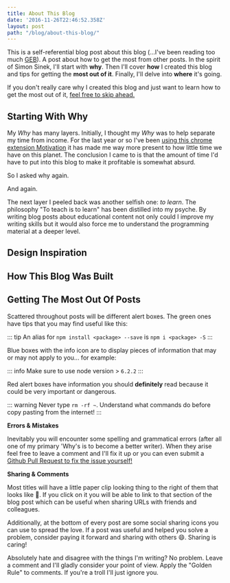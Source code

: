 ```yaml
---
title: About This Blog
date: '2016-11-26T22:46:52.358Z'
layout: post
path: "/blog/about-this-blog/"
---
```


This is a self-referential blog post about this blog (...I've been reading too much [GEB](https://www.amazon.com/G%C3%B6del-Escher-Bach-Eternal-Golden/dp/0465026567)).  A post about how to get the most from other posts.
In the spirit of Simon Sinek, I'll start with **why**.  Then
I'll cover **how** I created this blog and tips for getting the **most out of it**.
Finally, I'll delve into **where** it's going.  

If you don't really care why I created this blog and just want to learn how to
get the most out of it, [feel free to skip ahead.](#getting-the-most-out-of-posts)

## Starting With Why
My _Why_ has many layers.  Initially, I thought my _Why_ was to help separate my
time from income.  For the last year or so I've been [using this chrome extension
Motivation]() it has made me way more present to how little time we have on this
planet.  The conclusion I came to is that the amount of time I'd have to put
into this blog to make it profitable is somewhat absurd.

So I asked why again. 

And again.

The next layer I peeled back was another selfish one: _to learn_.  The philosophy
"To teach is to learn" has been distilled into my psyche.  By writing blog posts
about educational content not only could I improve my writing skills but it
would also force me to understand the programming material at a deeper level.


## Design Inspiration

## How This Blog Was Built

## Getting The Most Out Of Posts

Scattered throughout posts will be different alert boxes.  The green ones have
tips that you may find useful like this:

::: tip
An alias for `npm install <package> --save` is `npm i <package> -S`
:::

Blue boxes with the info icon are to display pieces of information that may or
may not apply to you... for example:

::: info
Make sure to use node version > `6.2.2`
:::

Red alert boxes have information you should **definitely** read because it could
be very important or dangerous.

::: warning
Never type `rm -rf ~`. Understand what commands do before copy pasting from the
internet!
:::

**Errors & Mistakes** 

Inevitably you will encounter some spelling and grammatical errors (after all
one of my primary 'Why's is to become a better writer).  When they arise feel
free to leave a comment and I'll fix it up or you can even submit a [Github Pull
Request to fix the issue yourself!](https://github.com/SpencerCDixon/blog/pulls)

**Sharing & Comments** 

Most titles will have a little paper clip looking thing to the right of them that
looks like 🔗.  If you click on it you will be able to link to that section of
the blog post which can be useful when sharing URLs with friends and colleagues.

Additionally, at the bottom of every post are some social sharing icons you can
use to spread the love.  If a post was useful and helped you solve a problem,
consider paying it forward and sharing with others :smile:.  Sharing is caring!  

Absolutely hate and disagree with the things I'm writing?  No problem.  Leave a
comment and I'll gladly consider your point of view.  Apply the "Golden Rule" to
comments.  If you're a troll I'll just ignore you.
